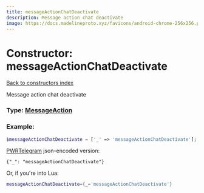 ```yaml
---
title: messageActionChatDeactivate
description: Message action chat deactivate
image: https://docs.madelineproto.xyz/favicons/android-chrome-256x256.png
---
```

# Constructor: messageActionChatDeactivate  
[Back to constructors index](index.md)



Message action chat deactivate




### Type: [MessageAction](../types/MessageAction.md)


### Example:

```php
$messageActionChatDeactivate = ['_' => 'messageActionChatDeactivate'];
```  

[PWRTelegram](https://pwrtelegram.xyz) json-encoded version:

```
{"_": "messageActionChatDeactivate"}
```


Or, if you're into Lua:

```lua
messageActionChatDeactivate={_='messageActionChatDeactivate'}

```



